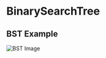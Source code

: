 # BinarySearchTree

## BST Example
![BST Image](https://upload.wikimedia.org/wikipedia/commons/thumb/d/da/Binary_search_tree.svg/1920px-Binary_search_tree.svg.png)
